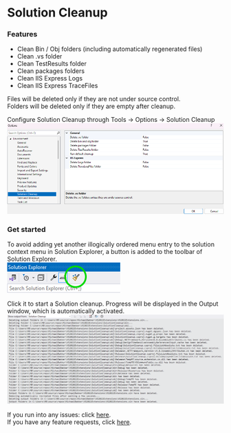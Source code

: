 # Solution Cleanup

### Features
- Clean Bin / Obj folders (including automatically regenerated files)
- Clean .vs folder
- Clean TestResults folder
- Clean packages folders
- Clean IIS Express Logs
- Clean IIS Express TraceFiles

Files will be deleted only if they are not under source control.  
Folders will be deleted only if they are empty after cleanup.

Configure Solution Cleanup through Tools -> Options -> Solution Cleanup  
![Options](images/Options.png)

### Get started

To avoid adding yet another illogically ordered menu entry to the solution context menu in Solution Explorer, a button is added to the toolbar of Solution Explorer.  
![Toolbar](images/Toolbar.png)

Click it to start a Solution cleanup.
Progress will be displayed in the Output window, which is automatically activated.  
![Output](images/Output.png)

If you run into any issues: click [here](https://github.com/TheBlueHeron/VS2022Extensions/issues).  
If you have any feature requests, click [here](https://github.com/TheBlueHeron/VS2022Extensions/discussions/1).